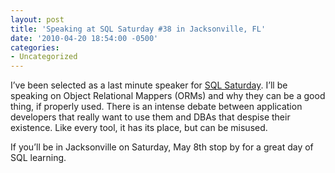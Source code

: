 ```yaml
---
layout: post
title: 'Speaking at SQL Saturday #38 in Jacksonville, FL'
date: '2010-04-20 18:54:00 -0500'
categories:
- Uncategorized
---
```

<p>I&rsquo;ve been selected as a last minute speaker for <a href="http://www.sqlsaturday.com/38/eventhome.aspx">SQL Saturday</a>. I&rsquo;ll be speaking on Object Relational Mappers (ORMs) and why they can be a good thing, if properly used. There is an intense debate between application developers that really want to use them and DBAs that despise their existence. Like every tool, it has its place, but can be misused.</p>
<p>If you&rsquo;ll be in Jacksonville on Saturday, May 8th stop by for a great day of SQL learning.</p>
